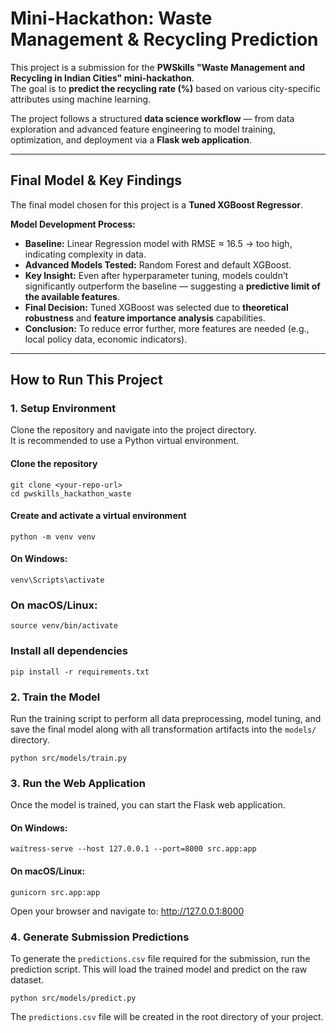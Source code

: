 # Mini-Hackathon: Waste Management & Recycling Prediction

This project is a submission for the **PWSkills "Waste Management and Recycling in Indian Cities" mini-hackathon**.  
The goal is to **predict the recycling rate (%)** based on various city-specific attributes using machine learning.

The project follows a structured **data science workflow** — from data exploration and advanced feature engineering to model training, optimization, and deployment via a **Flask web application**.

---

## Final Model & Key Findings

The final model chosen for this project is a **Tuned XGBoost Regressor**.

**Model Development Process:**
- **Baseline:** Linear Regression model with RMSE ≈ 16.5 → too high, indicating complexity in data.
- **Advanced Models Tested:** Random Forest and default XGBoost.
- **Key Insight:** Even after hyperparameter tuning, models couldn’t significantly outperform the baseline — suggesting a **predictive limit of the available features**.
- **Final Decision:** Tuned XGBoost was selected due to **theoretical robustness** and **feature importance analysis** capabilities.
- **Conclusion:** To reduce error further, more features are needed (e.g., local policy data, economic indicators).

---




## How to Run This Project

### 1. Setup Environment
Clone the repository and navigate into the project directory.  
It is recommended to use a Python virtual environment.


#### Clone the repository
```
git clone <your-repo-url>
cd pwskills_hackathon_waste
```
#### Create and activate a virtual environment
```
python -m venv venv
```

#### On Windows:
```
venv\Scripts\activate
```
### On macOS/Linux:
```
source venv/bin/activate
```
### Install all dependencies

```
pip install -r requirements.txt
```
### 2️. Train the Model
Run the training script to perform all data preprocessing, model tuning, and save the final model along with all transformation artifacts into the `models/` directory.

```
python src/models/train.py
```

### 3️. Run the Web Application
Once the model is trained, you can start the Flask web application.

#### On Windows:
```
waitress-serve --host 127.0.0.1 --port=8000 src.app:app
```

#### On macOS/Linux:

```
gunicorn src.app:app
```
Open your browser and navigate to:
http://127.0.0.1:8000

### 4️. Generate Submission Predictions
To generate the `predictions.csv` file required for the submission, run the prediction script.
This will load the trained model and predict on the raw dataset.

```
python src/models/predict.py
```
The `predictions.csv` file will be created in the root directory of your project.
